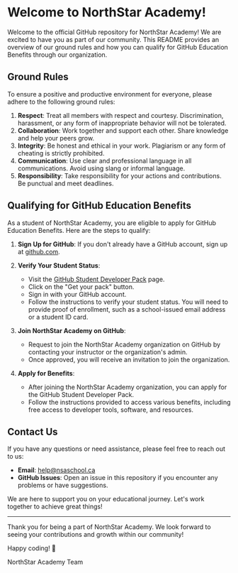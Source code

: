 # Welcome to NorthStar Academy!

Welcome to the official GitHub repository for NorthStar Academy! We are excited to have you as part of our community. This README provides an overview of our ground rules and how you can qualify for GitHub Education Benefits through our organization.

## Ground Rules

To ensure a positive and productive environment for everyone, please adhere to the following ground rules:

1. **Respect**: Treat all members with respect and courtesy. Discrimination, harassment, or any form of inappropriate behavior will not be tolerated.
2. **Collaboration**: Work together and support each other. Share knowledge and help your peers grow.
3. **Integrity**: Be honest and ethical in your work. Plagiarism or any form of cheating is strictly prohibited.
4. **Communication**: Use clear and professional language in all communications. Avoid using slang or informal language.
5. **Responsibility**: Take responsibility for your actions and contributions. Be punctual and meet deadlines.

## Qualifying for GitHub Education Benefits

As a student of NorthStar Academy, you are eligible to apply for GitHub Education Benefits. Here are the steps to qualify:

1. **Sign Up for GitHub**: If you don't already have a GitHub account, sign up at [github.com](https://github.com).

2. **Verify Your Student Status**:
   - Visit the [GitHub Student Developer Pack](https://education.github.com/pack) page.
   - Click on the "Get your pack" button.
   - Sign in with your GitHub account.
   - Follow the instructions to verify your student status. You will need to provide proof of enrollment, such as a school-issued email address or a student ID card.

3. **Join NorthStar Academy on GitHub**:
   - Request to join the NorthStar Academy organization on GitHub by contacting your instructor or the organization's admin.
   - Once approved, you will receive an invitation to join the organization.

4. **Apply for Benefits**:
   - After joining the NorthStar Academy organization, you can apply for the GitHub Student Developer Pack.
   - Follow the instructions provided to access various benefits, including free access to developer tools, software, and resources.

## Contact Us

If you have any questions or need assistance, please feel free to reach out to us:

- **Email**: help@nsaschool.ca
- **GitHub Issues**: Open an issue in this repository if you encounter any problems or have suggestions.

We are here to support you on your educational journey. Let's work together to achieve great things!

---

Thank you for being a part of NorthStar Academy. We look forward to seeing your contributions and growth within our community!

Happy coding! 🚀

NorthStar Academy Team
